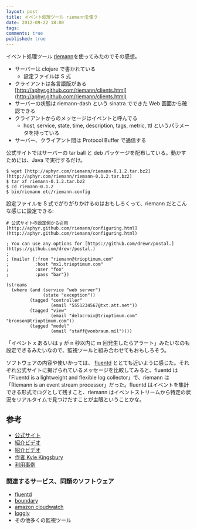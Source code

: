 ```yaml
---
layout: post
title: イベント処理ツール riemannを使う
date: 2012-09-22 18:00
tags:
comments: true
published: true
---
```

イベント処理ツール [riemann](http://aphyr.github.com/riemann/)を使ってみたのでその感想。

<!-- more -->

  * サーバーは clojure で書かれている 
    * 設定ファイルは S 式
  * クライアントは各言語版がある [http://aphyr.github.com/riemann/clients.html](http://aphyr.github.com/riemann/clients.html)
  * サーバーの状態は riemann-dash という sinatra でできた Web 画面から確認できる
  * クライアントからのメッセージはイベントと呼んでる 
    * host, service, state, time, description, tags, metric, ttl というパラメータを持っている
  * サーバー、クライアント間は Protocol Buffer で通信する

公式サイトではサーバーの tar ball と deb パッケージを配布している。動かすためには、Java で実行するだけ。

    
    $ wget [http://aphyr.com/riemann/riemann-0.1.2.tar.bz2](http://aphyr.com/riemann/riemann-0.1.2.tar.bz2)
    $ tar xf riemann-0.1.2.tar.bz2
    $ cd riemann-0.1.2
    $ bin/riemann etc/riemann.config
    

設定ファイルを S 式でがりがりかけるのはおもしろくって、riemann だとこんな感じに設定できる:

    
    # 公式サイトの設定例から引用 [http://aphyr.github.com/riemann/configuring.html](http://aphyr.github.com/riemann/configuring.html)
    
    ; You can use any options for [https://github.com/drewr/postal.](https://github.com/drewr/postal.)
    ;
    ; (mailer {:from "riemann@trioptimum.com"
    ;          :host "mx1.trioptimum.com"
    ;          :user "foo"
    ;          :pass "bar"})
    
    (streams
      (where (and (service "web server")
                  (state "exception"))
             (tagged "controller"
                     (email "5551234567@txt.att.net"))
             (tagged "view"
                     (email "delacroix@trioptimum.com" "bronson@trioptimum.com"))
             (tagged "model"
                     (email "staff@vonbraun.mil"))))
    

「イベント x あるいは y が n 秒以内に m 回発生したらアラート」みたいなのも設定できるみたいなので、監視ツールと組み合わせてもおもしろそう。

ソフトウェアの内容や使いかっては、 [fluentd](http://fluentd.org/)
ととても近いように感じた。それぞれ公式サイトに掲げられているメッセージを比較してみると、fluentd は「Fluentd is a lightweight
and flexible log collector」で、riemann は「Riemann is an event stream
processor」だった。fluentd はイベントを集計できる形式でログとして残すこと、riemann
はイベントストリームから特定の状況をリアルタイムで見つけだすことが主眼ということかな。

## 参考

  * [公式サイト](http://aphyr.github.com/riemann/)
  * [紹介ビデオ](http://vimeo.com/45807716)
  * [紹介ビデオ](http://blog.boundary.com/2012/03/12/boundary-tech-talks-march-6th-2012/)
  * [作者 Kyle Kingsbury](https://twitter.com/aphyr)
  * [利用事例](http://labs.amara.org/2012-07-16-metrics.html)

### 関連するサービス、同類のソフトウェア

  * [fluentd](http://fluentd.org/)
  * [boundary](http://boundary.com/)
  * [amazon cloudwatch](http://aws.amazon.com/en/cloudwatch/)
  * [loggly](http://www.loggly.com/)
  * その他多くの監視ツール

